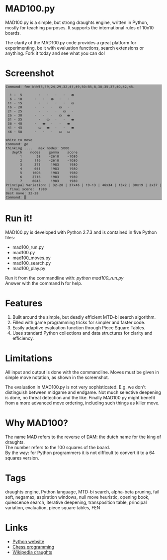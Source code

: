 
MAD100.py
=========
MAD100.py is a simple, but strong draughts engine, written in Python, mostly for teaching purposes.
It supports the international rules of 10x10 boards.

The clarity of the MAD100.py code provides a great platform for experimenting, be it with evaluation functions, search extensions or anything. Fork it today and see what you can do!

Screenshot
==========

![MAD100 in action](images/mad100_in_action.png)

Run it!
=======
MAD100.py is developed with Python 2.7.3 and is contained in five Python files:
- mad100_run.py
- mad100.py 
- mad100_moves.py
- mad100_search.py
- mad100_play.py 

Run it from the commandline with: *python mad100_run.py*  
Answer with the command **h** for help.

Features
========
1. Built around the simple, but deadly efficient MTD-bi search algorithm.
2. Filled with game programming tricks for simpler and faster code.
3. Easily adaptive evaluation function through Piece Square Tables.
4. Uses standard Python collections and data structures for clarity and efficiency.

Limitations
===========
All input and output is done with the commandline.
Moves must be given in simple move notation, as shown in the screenshot.

The evaluation in MAD100.py is not very sophisticated. E.g. we don't distinguish between midgame and endgame. Not much selective deepening is done, no threat detection and the like. Finally MAD100.py might benefit from a more advanced move ordering, including such things as killer move.

Why MAD100?
===========
The name MAD refers to the reverse of DAM: the dutch name for the king of draughts.  
The number refers to the 100 squares of the board.  
By the way: for Python programmers it is not difficult to convert it to a 64 squares version.

Tags
====
draughts engine, Python language, MTD-bi search, alpha-beta pruning, fail soft, negamax, aspiration windows, null move heuristic,  opening book, quiescence search, iterative deepening, transposition table, principal variation, evaluation, piece square tables, FEN

Links
=====
- [Python website](https://www.python.org/)
- [Chess programming](https://chessprogramming.wikispaces.com/)
- [Wikipedia draughts](https://en.wikipedia.org/wiki/International_draughts)

